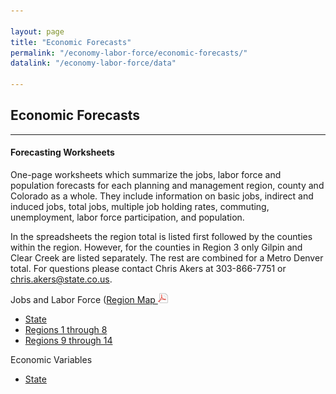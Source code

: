 ```yaml
---

layout: page
title: "Economic Forecasts"
permalink: "/economy-labor-force/economic-forecasts/"
datalink: "/economy-labor-force/data"
    
---
```


## Economic Forecasts

---

#### Forecasting Worksheets

One-page worksheets which summarize the jobs, labor force and population forecasts for each planning and management region, county and Colorado as a whole. They include information on basic jobs, indirect and induced jobs, total jobs, multiple job holding rates, commuting, unemployment, labor force participation, and population.

In the spreadsheets the region total is listed first followed by the counties within the region. However, for the counties in Region 3 only Gilpin and Clear Creek are listed separately. The rest are combined for a Metro Denver total. For questions please contact Chris Akers at 303-866-7751 or [chris.akers@state.co.us](mailto:chris.akers@state.co.us). 

Jobs and Labor Force ([Region Map ![pdf](/images/page_white_acrobat.png 'download pdf file')](https://console.cloud.google.com/m/cloudstorage/b/maps-static/o/PlanningManagement8x11.pdf)

- [State](https://drive.google.com/open?id=0B-vz6H4k4SESWnJrREZ2ank3QWc&authuser=0)
- [Regions 1 through 8](https://drive.google.com/open?id=0B-vz6H4k4SESR3k2TW1ZN0J5bTQ&authuser=0)
- [Regions 9 through 14](https://drive.google.com/open?id=0B-vz6H4k4SESMDhxN0ItSXB3NXM&authuser=0)

Economic Variables

- [State](https://drive.google.com/open?id=0B2oqdPZKJqK7WUFtY1AwSFdaOWM)